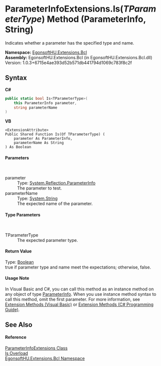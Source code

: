# ParameterInfoExtensions.Is(*TParameterType*) Method (ParameterInfo, String)
 

Indicates whether a parameter has the specified type and name.

**Namespace:**&nbsp;<a href="N_EgonsoftHU_Extensions_Bcl.md">EgonsoftHU.Extensions.Bcl</a><br />**Assembly:**&nbsp;EgonsoftHU.Extensions.Bcl (in EgonsoftHU.Extensions.Bcl.dll) Version: 1.0.3+6715e4ae393d52b571db441794d1069c783f8c2f

## Syntax

**C#**<br />
``` C#
public static bool Is<TParameterType>(
	this ParameterInfo parameter,
	string parameterName
)

```

**VB**<br />
``` VB
<ExtensionAttribute>
Public Shared Function Is(Of TParameterType) ( 
	parameter As ParameterInfo,
	parameterName As String
) As Boolean
```


#### Parameters
&nbsp;<dl><dt>parameter</dt><dd>Type: <a href="https://docs.microsoft.com/dotnet/api/system.reflection.parameterinfo" target="_blank" rel="noopener noreferrer">System.Reflection.ParameterInfo</a><br />The parameter to test.</dd><dt>parameterName</dt><dd>Type: <a href="https://docs.microsoft.com/dotnet/api/system.string" target="_blank" rel="noopener noreferrer">System.String</a><br />The expected name of the parameter.</dd></dl>

#### Type Parameters
&nbsp;<dl><dt>TParameterType</dt><dd>The expected parameter type.</dd></dl>

#### Return Value
Type: <a href="https://docs.microsoft.com/dotnet/api/system.boolean" target="_blank" rel="noopener noreferrer">Boolean</a><br />true if parameter type and name meet the expectations; otherwise, false.

#### Usage Note
In Visual Basic and C#, you can call this method as an instance method on any object of type <a href="https://docs.microsoft.com/dotnet/api/system.reflection.parameterinfo" target="_blank" rel="noopener noreferrer">ParameterInfo</a>. When you use instance method syntax to call this method, omit the first parameter. For more information, see <a href="https://docs.microsoft.com/dotnet/visual-basic/programming-guide/language-features/procedures/extension-methods" target="_blank" rel="noopener noreferrer">Extension Methods (Visual Basic)</a> or <a href="https://docs.microsoft.com/dotnet/csharp/programming-guide/classes-and-structs/extension-methods" target="_blank" rel="noopener noreferrer">Extension Methods (C# Programming Guide)</a>.

## See Also


#### Reference
<a href="T_EgonsoftHU_Extensions_Bcl_ParameterInfoExtensions.md">ParameterInfoExtensions Class</a><br /><a href="Overload_EgonsoftHU_Extensions_Bcl_ParameterInfoExtensions_Is.md">Is Overload</a><br /><a href="N_EgonsoftHU_Extensions_Bcl.md">EgonsoftHU.Extensions.Bcl Namespace</a><br />